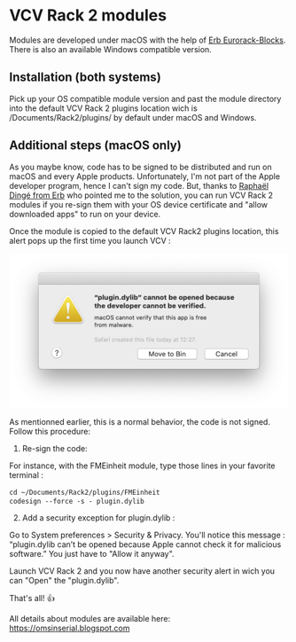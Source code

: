 # VCV Rack 2 modules
Modules are developed under macOS with the help of [Erb Eurorack-Blocks](https://github.com/ohmtech-rdi/eurorack-blocks). There is also an available Windows compatible version.

## Installation (both systems)

Pick up your OS compatible module version and past the module directory into the default VCV Rack 2 plugins location wich is /Documents/Rack2/plugins/ by default under macOS and Windows.

## Additional steps (macOS only)

As you maybe know, code has to be signed to be distributed and run on macOS and every Apple products. Unfortunately, I'm not part of the Apple developer program, hence I can't sign my code. But, thanks to [Raphaël Dingé from Erb](https://github.com/ohmtech-rdi/eurorack-blocks) who pointed me to the solution, you can run VCV Rack 2 modules if you re-sign them with your OS device certificate and "allow downloaded apps" to run on your device.

Once the module is copied to the default VCV Rack2 plugins location, this alert pops up the first time you launch VCV :

![Screenshot of the security alert raised by VCV Rack2](/pics/SecurityAlert.png)

As mentionned earlier, this is a normal behavior, the code is not signed.
Follow this procedure:
1. Re-sign the code:

For instance, with the FMEinheit module, type those lines in your favorite terminal :
```
cd ~/Documents/Rack2/plugins/FMEinheit
codesign --force -s - plugin.dylib
```
2. Add a security exception for plugin.dylib :

Go to System preferences > Security & Privacy. You'll notice this message :
“plugin.dylib can’t be opened because Apple cannot check it for malicious software.”
You just have to "Allow it anyway".

Launch VCV Rack 2 and you now have another security alert in wich you can "Open" the "plugin.dylib".

That's all! :+1:

All details about modules are available here: https://omsinserial.blogspot.com
